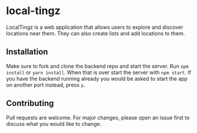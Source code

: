 # local-tingz

LocalTingz is a web application that allows users to explore and discover locations near them. They can also create lists and add locations to them.

## Installation

Make sure to fork and clone the backend repo and start the server. Run `npm install` or `yarn install`. When that is over start the server with `npm start`. If you have the backend running already you would be asked to start the app on another port instead, press `y`.

## Contributing
Pull requests are welcome. For major changes, please open an issue first to discuss what you would like to change.
